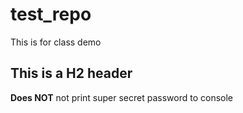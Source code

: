 # test_repo
This is for class demo

## This is a H2 header

<p id='intro'><b>Does NOT</b> not print super secret password to console</p>


